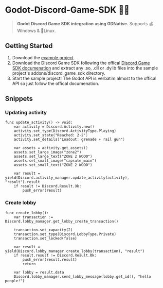 # Godot-Discord-Game-SDK 🥏🎶

> **Godot Discord Game SDK integration using GDNative.** Supports 💰Windows & 🐧Linux.

## Getting Started
1. Download the [example project](https://github.com/samsface/godot-discord-game-sdk/archive/refs/heads/master.zip).
1. Download the Discord Game SDK following the offical [Discord Game SDK documenation](https://discord.com/developers/docs/game-sdk/sdk-starter-guide) and extract any .so, .dll or .dylib files into the sample project's addons/discord_game_sdk directory.
3. Start the sample project! The Godot API is verbatim almost to the offical API so just follow the offical documenation.

## Snippets

### Updating activity

```gdscript
func update_activity() -> void:
	var activity = Discord.Activity.new()
	activity.set_type(Discord.ActivityType.Playing)
	activity.set_state("Reached: 2-2")
	activity.set_details("Loadout: grenade + rail gun")

	var assets = activity.get_assets()
	assets.set_large_image("zone2")
	assets.set_large_text("ZONE 2 WOOO")
	assets.set_small_image("capsule_main")
	assets.set_small_text("ZONE 2 WOOO")

	var result = yield(Discord.activity_manager.update_activity(activity), "result").result
	if result != Discord.Result.Ok:
		push_error(result)
```

### Create lobby

```gdscript
func create_lobby():
	var transaction := Discord.lobby_manager.get_lobby_create_transaction()

	transaction.set_capacity(2)
	transaction.set_type(Discord.LobbyType.Private)
	transaction.set_locked(false)

	var result = yield(Discord.lobby_manager.create_lobby(transaction), "result")
	if result.result != Discord.Result.Ok:
		push_error(result.result)
		return

	var lobby = result.data	
	Discord.lobby_manager.send_lobby_message(lobby.get_id(), "hello people!")
```
